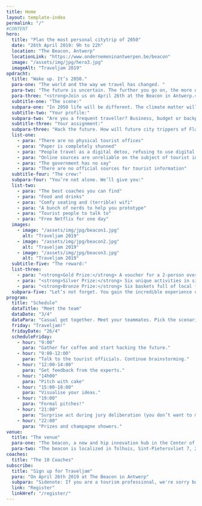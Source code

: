 ```yaml
---
title: Home
layout: template-index
permalink: "/"
#CONTENT
hero:
  title: "Plan the most personal citytrip of 2050"
  date: "26th April 2019: 9h to 22h"
  location: "The Beacon, Antwerp"
  locationLink: "https://www.ondernemeninantwerpen.be/beacon"
  image: "/assets/img/jpg/hero3.jpg"
  imageAlt: "Traveljam 2019"
opdracht:
  title: "Wake up. It’s 2050."
  para-one: "The world and the way we travel has changed. "
  para-two: "The future is uncertain. The further you go on, the more uncertain it will become."
  para-three: "<strong>Join us on April 26th at the Beacon in Antwerp.</strong> You will examine the future of city trips. Not one, but six alternative futures. To understand, overturn and unravel the new way of short travels."
  subtitle-one: "The scene:"
  subpara-one: "In 2050 life will be different. The climate matter will have been settled and we will have cured dreadful diseases. Yet, the way we consume information will never stop evolving. How will we hunt for leisure activities in a foreign city?"
  subtitle-two: "Your profile:"
  subpara-two: "Are you a frequent traveller? Business, budget or backpack? We need you. Help us shape the experience of city trips in 2050."
  subtitle-three: "Your assignment:"
  subpara-three: "Hack the future. How will future city trippers of Flanders and Brussels gather and consume tourist information? Think big and bold. Think different within one of the following playing fields:"
  list-one:
    - para: "There are no physical tourist offices"
    - para: "Paper is completely shunned"
    - para: "People travel as a digital detox, refusing to use digital devices on holidays"
    - para: "Online sources are unreliable on the subject of tourist information"
    - para: "The government has no say"
    - para: "There are no official sources for tourist information"
  subtitle-four: "The crew:"
  subpara-four: "You’re not alone. We’ll give you:"
  list-two:
    - para: "The best coaches you can find"
    - para: "Food and drinks"
    - para: "Comfy seating and (terrible) wifi"
    - para: "A bunch of nerds to help you prototype"
    - para: "Tourist people to talk to"
    - para: "Free Netflix for one day"
  images:
    - image: "/assets/img/jpg/beacon1.jpg"
      alt: "Traveljam 2019"
    - image: "/assets/img/jpg/beacon2.jpg"
      alt: "Traveljam 2019"
    - image: "/assets/img/jpg/beacon3.jpg"
      alt: "Traveljam 2019"
  subtitle-five: "The reward:"
  list-three:
    - para: "<strong>Gold Prize:</strong> A voucher for a 2-person overnight stay in the city with breakfast for every team member."
    - para: "<strong>Silver Prize:</strong> Six unique activities in six different cities, combined with a fine lunch. Pick one!"
    - para: "<strong>Bronze Prize:</strong> Six baskets full of local food and drinks from the participating cities."
  subpara-five: "Let’s not forget. You gain the incredible experience of meeting new people, that share the same passion. Travelling and dreaming of a better future."
program:
  title: "Schedule"
  dataTitle: "Meet the team"
  dataDate: "3/4"
  dataPara: "Casual get together. Meet your teammates. Pick the scenario you’re going to hack. The problem statements will be discussed. Challenges will be explained in full."
  friday: "Traveljam!"
  fridayDate: "26/4"
  scheduleFriday:
    - hour: "9:00"
      para: "Gather for coffee and start hacking the future."
    - hour: "9:00-12:00"
      para: "Talk to the tourist officials. Continue brainstorming."
    - hour: "12:00-14:00"
      para: "Get feedback from the experts."
    - hour: "14h00"
      para: "Pitch with cake"
    - hour: "15:00-18:00"
      para: "Visualise your ideas."
    - hour: "19:00"
      para: "Formal pitches!"
    - hour: "21:00"
      para: "Surprise act during jury deliberation (you don’t want to miss this!)"
    - hour: "22:00"
      para: "Prizes and champagne showers."
venue:
  title: "The venue"
  para-one: "The beacon, a new and hip innovation hub in the Center of Antwerp. With view on the MAS. You will be surrounded with people collaborating on the future of our cities. The beacon is a 7 minute walk from the main market. Rest assured, there are plenty of tourists to interview if needed."
  para-two: "The beacon is localized in Tolhuis, Sint-Pietersvliet 7, 2000 Antwerpen. Easily accessible by car, bike and public transport."
coaches:
  title: "The 10 Coaches"
subscribe:
  title: "Sign up for Traveljam"
  para: "On April 26th 2019 at The Beacon in Antwerp"
  subpara: "Sidenote: If you are a tourism professional, we're sorry but you won't be able to participate. You already know too much."
  link: "Register"
  linkHref: "/register/"
---
```


